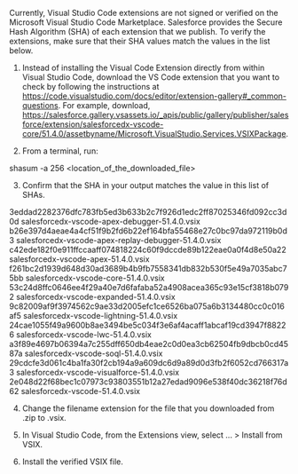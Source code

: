 Currently, Visual Studio Code extensions are not signed or verified on the
Microsoft Visual Studio Code Marketplace. Salesforce provides the Secure Hash
Algorithm (SHA) of each extension that we publish. To verify the extensions,
make sure that their SHA values match the values in the list below.

1. Instead of installing the Visual Code Extension directly from within Visual
   Studio Code, download the VS Code extension that you want to check by
   following the instructions at
   https://code.visualstudio.com/docs/editor/extension-gallery#_common-questions.
   For example, download,
   https://salesforce.gallery.vsassets.io/_apis/public/gallery/publisher/salesforce/extension/salesforcedx-vscode-core/51.4.0/assetbyname/Microsoft.VisualStudio.Services.VSIXPackage.

2. From a terminal, run:

shasum -a 256 <location_of_the_downloaded_file>

3. Confirm that the SHA in your output matches the value in this list of SHAs.

3eddad2282376dfc783fb5ed3b633b2c7f926d1edc2ff87025346fd092cc3d0d  salesforcedx-vscode-apex-debugger-51.4.0.vsix
b26e397d4aeae4a4cf51f9b2fd6b22ef164bfa55468e27c0bc97da972119b0d3  salesforcedx-vscode-apex-replay-debugger-51.4.0.vsix
c42ede182f0e911ffccaaff074818224c60f9dccde89b122eae0a0f4d8e50a22  salesforcedx-vscode-apex-51.4.0.vsix
f261bc2d1939d648d30ad3689b4b9fb7558341db832b530f5e49a7035abc75bb  salesforcedx-vscode-core-51.4.0.vsix
53c24d8ffc0646ee4f29a40e7d6fafaba52a4908acea365c93e15cf3818b0792  salesforcedx-vscode-expanded-51.4.0.vsix
9c82009af9f3974562c9ae33d2005efc1ce6526ba075a6b3134480cc0c016af5  salesforcedx-vscode-lightning-51.4.0.vsix
24cae1055f49a9600b8ae3494be5c034f3e6af4acaff1abcaf19cd3947f88226  salesforcedx-vscode-lwc-51.4.0.vsix
a3f89e4697b06394a7c255dff650db4eae2c0d0ea3cb62504fb9dbcb0cd4587a  salesforcedx-vscode-soql-51.4.0.vsix
29cdcfe3d061c4ba1fa30f2cb194a9a609dc6d9a89d0d3fb2f6052cd766317a3  salesforcedx-vscode-visualforce-51.4.0.vsix
2e048d22f68bec1c07973c93803551b12a27edad9096e538f40dc36218f76d62  salesforcedx-vscode-51.4.0.vsix


4. Change the filename extension for the file that you downloaded from .zip to
.vsix.

5. In Visual Studio Code, from the Extensions view, select ... > Install from
VSIX.

6. Install the verified VSIX file.

